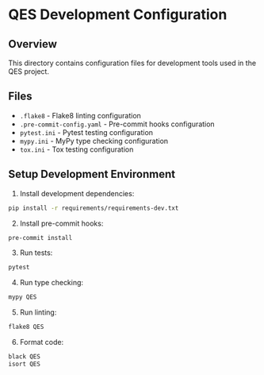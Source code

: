 # QES Development Configuration

## Overview
This directory contains configuration files for development tools used in the QES project.

## Files
- `.flake8` - Flake8 linting configuration
- `.pre-commit-config.yaml` - Pre-commit hooks configuration
- `pytest.ini` - Pytest testing configuration
- `mypy.ini` - MyPy type checking configuration
- `tox.ini` - Tox testing configuration

## Setup Development Environment

1. Install development dependencies:
```bash
pip install -r requirements/requirements-dev.txt
```

2. Install pre-commit hooks:
```bash
pre-commit install
```

3. Run tests:
```bash
pytest
```

4. Run type checking:
```bash
mypy QES
```

5. Run linting:
```bash
flake8 QES
```

6. Format code:
```bash
black QES
isort QES
```
